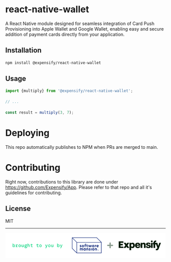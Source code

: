 # react-native-wallet

A React Native module designed for seamless integration of Card Push Provisioning into Apple Wallet and Google Wallet, enabling easy and secure addition of payment cards directly from your application.

## Installation

```sh
npm install @expensify/react-native-wallet
```

## Usage

```js
import {multiply} from '@expensify/react-native-wallet';

// ...

const result = multiply(3, 7);
```

# Deploying

This repo automatically publishes to NPM when PRs are merged to main.

# Contributing

Right now, contributions to this library are done under https://github.com/Expensify/App. Please refer to that repo and all it's guidelines for contributing.

## License

MIT

---

<p align="center">
  <picture>
    <source media="(prefers-color-scheme: light)" srcset="./assets/signature-light.png" />
    <source media="(prefers-color-scheme: dark)" srcset="./assets/signature-dark.png" />
    <img alt="Brought to you by Software Mansion + Expensify" src="./assets/signature-light.png" width="600" />
  </picture>
</p>
